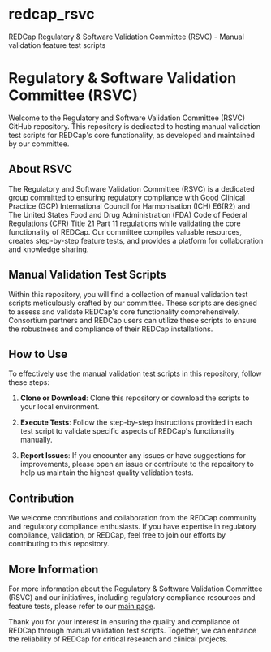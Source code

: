 # redcap_rsvc
REDCap Regulatory &amp; Software Validation Committee (RSVC) - Manual validation feature test scripts

# Regulatory & Software Validation Committee (RSVC)

Welcome to the Regulatory and Software Validation Committee (RSVC) GitHub repository. This repository is dedicated to hosting manual validation test scripts for REDCap's core functionality, as developed and maintained by our committee.

## About RSVC

The Regulatory and Software Validation Committee (RSVC) is a dedicated group committed to ensuring regulatory compliance with Good Clinical Practice (GCP) International Council for Harmonisation (ICH) E6(R2) and The United States Food and Drug Administration (FDA) Code of Federal Regulations (CFR) Title 21 Part 11 regulations while validating the core functionality of REDCap. Our committee compiles valuable resources, creates step-by-step feature tests, and provides a platform for collaboration and knowledge sharing.

## Manual Validation Test Scripts

Within this repository, you will find a collection of manual validation test scripts meticulously crafted by our committee. These scripts are designed to assess and validate REDCap's core functionality comprehensively. Consortium partners and REDCap users can utilize these scripts to ensure the robustness and compliance of their REDCap installations.

## How to Use

To effectively use the manual validation test scripts in this repository, follow these steps:

1. **Clone or Download**: Clone this repository or download the scripts to your local environment.

2. **Execute Tests**: Follow the step-by-step instructions provided in each test script to validate specific aspects of REDCap's functionality manually.

3. **Report Issues**: If you encounter any issues or have suggestions for improvements, please open an issue or contribute to the repository to help us maintain the highest quality validation tests.

## Contribution

We welcome contributions and collaboration from the REDCap community and regulatory compliance enthusiasts. If you have expertise in regulatory compliance, validation, or REDCap, feel free to join our efforts by contributing to this repository.

## More Information

For more information about the Regulatory & Software Validation Committee (RSVC) and our initiatives, including regulatory compliance resources and feature tests, please refer to our [main page](link-to-main-page).

Thank you for your interest in ensuring the quality and compliance of REDCap through manual validation test scripts. Together, we can enhance the reliability of REDCap for critical research and clinical projects.


